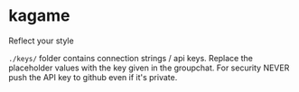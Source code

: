 # kagame
Reflect your style

`./keys/` folder contains connection strings / api keys. Replace the placeholder values with the key given in the groupchat. For security NEVER push the API key to github even if it's private. 